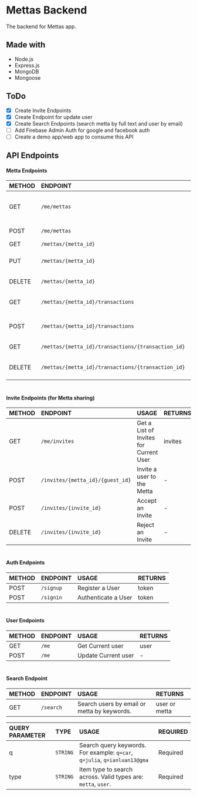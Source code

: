 # Mettas Backend
The backend for Mettas app.

## Made with
- Node.js
- Express.js
- MongoDB
- Mongoose

## ToDo
 - [X] Create Invite Endpoints
 - [X] Create Endpoint for update user
 - [X] Create Search Endpoints (search metta by full text and user by email)
 - [ ] Add Firebase Admin Auth for google and facebook auth
 - [ ] Create a demo app/web app to consume this API

## API Endpoints

#### Metta Endpoints
| METHOD | ENDPOINT | USAGE | RETURNS |
|:--|:--|:--|:--|
| GET | `/me/mettas` | Get a List of Current User's Mettas | mettas |
| POST | `/me/mettas` | Create a Metta | - |
| GET | `/mettas/{metta_id}` | Get a Metta | metta |
| PUT | `/mettas/{metta_id}` | Change a Metta's Details | - |
| DELETE | `/mettas/{metta_id}` | Remove a Metta | - |
| GET | `/mettas/{metta_id}/transactions` | Get a Metta's Transactions | transactions |
| POST | `/mettas/{metta_id}/transactions` | Add Transaction to a Metta | - |
| GET | `/mettas/{metta_id}/transactions/{transaction_id}` | Get a Transaction | transaction |
| DELETE | `/mettas/{metta_id}/transactions/{transaction_id}` | Remove a Transaction from Metta | - |

#

#### Invite Endpoints (for Metta sharing)
| METHOD | ENDPOINT | USAGE | RETURNS |
|:--|:--|:--|:--|
| GET | `/me/invites` | Get a List of Invites for Current User | invites |
| POST | `/invites/{metta_id}/{guest_id}` | Invite a user to the Metta | - |
| POST | `/invites/{invite_id}` | Accept an Invite | - |
| DELETE | `/invites/{invite_id}` | Reject an Invite | - |

#

#### Auth Endpoints
| METHOD | ENDPOINT | USAGE | RETURNS |
|:--|:--|:--|:--|
| POST | `/signup` | Register a User | token |
| POST | `/signin` | Authenticate a User | token |

#

#### User Endpoints
| METHOD | ENDPOINT | USAGE | RETURNS |
|:--|:--|:--|:--|
| GET | `/me` | Get Current user | user |
| POST | `/me` | Update Current user | - |

#

#### Search Endpoint
| METHOD | ENDPOINT | USAGE | RETURNS |
|:--|:--|:--|:--|
| GET | `/search` | Search users by email or metta by keywords. | user or metta |

| QUERY PARAMETER | TYPE | USAGE | REQUIRED
|:--|:--|:--|:--|
| q | `STRING` | Search query keywords. For example: `q=car`, `q=julia`, `q=ianluan13@gma` | Required |
| type | `STRING` | Item type to search across. Valid types are: `metta`, `user`.  | Required |
